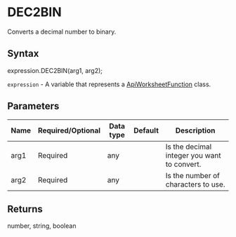 # DEC2BIN

Converts a decimal number to binary.

## Syntax

expression.DEC2BIN(arg1, arg2);

`expression` - A variable that represents a [ApiWorksheetFunction](../ApiWorksheetFunction.md) class.

## Parameters

| **Name** | **Required/Optional** | **Data type** | **Default** | **Description** |
| ------------- | ------------- | ------------- | ------------- | ------------- |
| arg1 | Required | any |  | Is the decimal integer you want to convert. |
| arg2 | Required | any |  | Is the number of characters to use. |

## Returns

number, string, boolean
